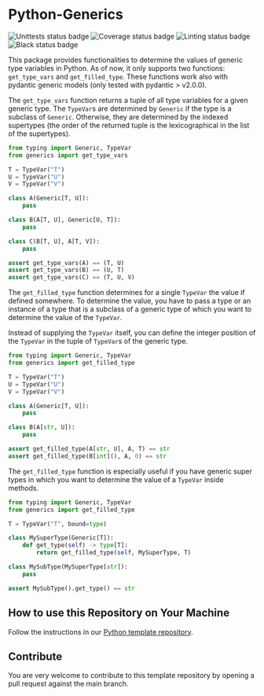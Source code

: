 # Python-Generics

![Unittests status badge](https://github.com/Hochfrequenz/python-generics/workflows/Unittests/badge.svg)
![Coverage status badge](https://github.com/Hochfrequenz/python-generics/workflows/Coverage/badge.svg)
![Linting status badge](https://github.com/Hochfrequenz/python-generics/workflows/Linting/badge.svg)
![Black status badge](https://github.com/Hochfrequenz/python-generics/workflows/Black/badge.svg)

This package provides functionalities to determine the values of generic type variables in Python.
As of now, it only supports two functions: `get_type_vars` and `get_filled_type`. These functions work also
with pydantic generic models (only tested with pydantic > v2.0.0).

The `get_type_vars` function returns a tuple of all type variables for a given generic type. The `TypeVar`s are
determined by `Generic` if the type is a subclass of `Generic`. Otherwise, they are determined by the indexed
supertypes (the order of the returned tuple is the lexicographical in the list of the supertypes).

```python
from typing import Generic, TypeVar
from generics import get_type_vars

T = TypeVar("T")
U = TypeVar("U")
V = TypeVar("V")

class A(Generic[T, U]):
    pass

class B(A[T, U], Generic[U, T]):
    pass

class C(B[T, U], A[T, V]):
    pass

assert get_type_vars(A) == (T, U)
assert get_type_vars(B) == (U, T)
assert get_type_vars(C) == (T, U, V)
```

The `get_filled_type` function determines for a single `TypeVar` the value if defined somewhere.
To determine the value, you have to pass a type or an instance of a type that is a subclass of a generic type
of which you want to determine the value of the `TypeVar`.

Instead of supplying the `TypeVar` itself, you can define the integer position of the `TypeVar` in the tuple of
`TypeVar`s of the generic type.

```python
from typing import Generic, TypeVar
from generics import get_filled_type

T = TypeVar("T")
U = TypeVar("U")
V = TypeVar("V")

class A(Generic[T, U]):
    pass

class B(A[str, U]):
    pass

assert get_filled_type(A[str, U], A, T) == str
assert get_filled_type(B[int](), A, 0) == str
```

The `get_filled_type` function is especially useful if you have generic super types in which you want to determine
the value of a `TypeVar` inside methods.

```python
from typing import Generic, TypeVar
from generics import get_filled_type

T = TypeVar("T", bound=type)

class MySuperType(Generic[T]):
    def get_type(self) -> type[T]:
        return get_filled_type(self, MySuperType, T)

class MySubType(MySuperType[str]):
    pass

assert MySubType().get_type() == str
```

## How to use this Repository on Your Machine

Follow the instructions in our [Python template repository](https://github.com/Hochfrequenz/python_template_repository#how-to-use-this-repository-on-your-machine).

## Contribute

You are very welcome to contribute to this template repository by opening a pull request against the main branch.
